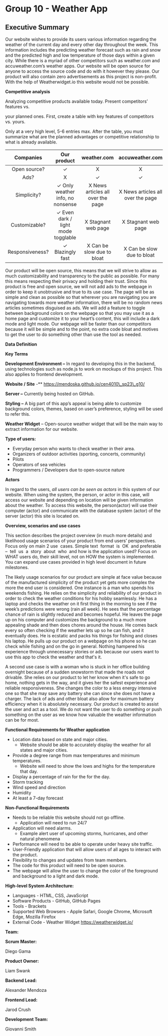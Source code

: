 # **Group 10 - Weather App**

## **Executive Summary** 

Our website wishes to provide its users various information regarding the weather of the current day and every other day throughout the week. This information includes the predicting weather forecast such as rain and snow and the predicted high and low temperature of those days within a given city. While there is a myriad of other competitors such as weather.com and accuweather.com’s weather apps. Our website will be open source for anyone to access the source code and do with it however they please. Our product will also contain zero advertisements as this project is non-profit. With the help of Weatherwidget.io this website would not be possible.

**Competitive analysis** 

Analyzing competitive products available today. Present competitors’ features vs. 

your planned ones. First, create a table with key features of competitors vs. yours. 

Only at a very high level, 5-6 entries max. After the table, you must summarize what are the planned advantages or competitive relationship to what is already available.

|**Companies**|**Our product**|**weather.com**|**accuweather.com**|**forecast.weather.gov**|**wunderground.com**|
| :-: | :-: | :-: | :-: | :-: | :-: |
|Open source?|✓|X|X|X|X|
|Ads?|X|✓|✓|X|✓|
|Simplicity?|✓ Only weather info, no nonsense|X News articles all over the page|X News articles all over the page|X A lot of charts not for the common user|✓ On the simpler side|
|Customizable?|✓ Even dark / light mode togglable|X Stagnant web page|X Stagnant web page|X Stagnant web page|X Stagnant web page|
|Responsiveness?|✓ Blazingly fast|X Can be slow due to bloat|X Can be slow due to bloat|X Can be slow due to bloat|X Can be slow due to bloat|


Our product will be open source, this means that we will strive to allow as much customizability and transparency to the public as possible. For many this means respecting their privacy and holding their trust. Since this product is free and open source, we will not add ads to the webpage in order to keep it unobtrusive and true to its use case. The page will be as simple and clean as possible so that wherever you are navigating you are navigating towards more weather information, there will be no random news articles sometimes disguised as ads. We will add a feature to toggle between background colors on the webpage so that you may use it as a home page and customize it to your heart’s content, this will include a dark mode and light mode. Our webpage will be faster than our competitors because it will be simple and to the point, no extra code bloat and motives to get the user to do something other than use the tool as needed.

**Data Definition**



**Key Terms**

**Development Environment –** In regard to developing this in the backend, using technologies such as node.js to work on mockups of this project. This also applies to frontend development. 

**Website / Site** -** https://mendoska.github.io/cen4010\_sp23\_g10/

**Server –** Currently being hosted on GitHub.

**Styling –** A big part of this app’s appeal is being able to customize background colors, themes, based on user’s preference, styling will be used to refer this.

**Weather Widget** – Open-source weather widget that will be the main way to extract information for our website.



**Type of users:**

- Everyday person who wants to check weather in their area.
- Organizers of outdoor activities (sporting, concerts, community)
- Pilots
- Operators of sea vehicles
- Programmers / Developers due to open-source nature



**Actors**

In regard to the users, *all users can be seen as actors* in this system of our website. When using the system, the person, or actor in this case, will access our website and depending on location will be given information about the weather. To access this website, the person(actor) will use their computer (actor) and communicate with the database system (actor) of the server (actor) this site is located on.

**Overview, scenarios and use cases**

This section describes the project overview (in much more details) and likelihood usage scenarios of your product from end users’ perspectives. Focus only on main 2 use  cases. Simple text  format  is  OK  and preferable  –  tell  us  a  story  about  who  and how is the application used? Focus on WHAT users do, their skill level, not on HOW the system is implemented.  You can expand use cases provided in high level document in future milestones.

The likely usage scenarios for our product are simple at face value because of the manufactured simplicity of the product yet gets more complex the more the end user is considered. One instance is a man who spends his weekends fishing. He relies on the simplicity and reliability of our product in order to check the weather conditions for his hobby seamlessly. He has a laptop and checks the weather on it first thing in the morning to see if the week’s predictions were wrong (rain all week). He sees that the percentage chance of rain is slightly reduced and becomes hopeful. He leaves the page up on his computer and customizes the background to a much more appealing shade and then does chores around the house. He comes back every so often checking if the weather lets up so he can fish, and it eventually does. He is ecstatic and packs his things for fishing and closes his laptop. He pulls up our product on a webpage on his phone so he can check while fishing and on the go in general. Nothing hampered his experience through unnecessary stories or ads because our users want to use this app to check the weather and that's it.

A second use case is with a woman who is stuck in her office building overnight because of a sudden snowstorm that made the roads not drivable. She relies on our product to let her know when it's safe to go home, nothing gets in the way, and it gives her the safest experience and reliable responsiveness. She changes the color to a less energy intensive one so that she may save any battery she can since she does not have a charger. The lack of ads and other bloat also allow for maximum battery efficiency when it is absolutely necessary. Our product is created to assist the user and act as a tool. We do not want the user to do something or push something on the user as we know how valuable the weather information can be for most.

**Functional Requirements for Weather application**

- Location data based on state and major cities.
  - Website should be able to accurately display the weather for all states and major cities.
- Provide a degree range from max temperatures and minimum temperatures.
  - Website will need to show the lows and highs for the temperature that day.
- Display a percentage of rain for the for the day.
- Storm tracking
- Wind speed and direction
- Humidity
- At least a 7-day forecast

**Non-Functional Requirements**

- Needs to be reliable this website should not go offline.
  - Application will need to run 24/7
- Application will need alarms.
  - Example alert user of upcoming storms, hurricanes, and other natural phenomena
- Performance will need to be able to operate under heavy site traffic.
- User-Friendly application that will allow users of all ages to interact with the product.
- Flexibility to changes and updates from team members.
- The code for this product will need to be open source.
- The webpage will allow the user to change the color of the foreground and background to a light and dark mode.

**High-level System Architecture:**

- Languages - HTML, CSS, JavaScript
- Software Products - GitHub, GitHub Pages
- Tools - Brackets
- Supported Web Browsers - Apple Safari, Google Chrome, Microsoft Edge, Mozilla Firefox
- External Code - Weather Widget <https://weatherwidget.io/> 

**Team:**

**Scrum Master:**

Diego Gama

**Product Owner:**

Liam Swank

**Backend Lead:**

Alexander Mendoza

**Frontend Lead:**

Jarod Crush

**Development Team:**

Giovanni Smith

